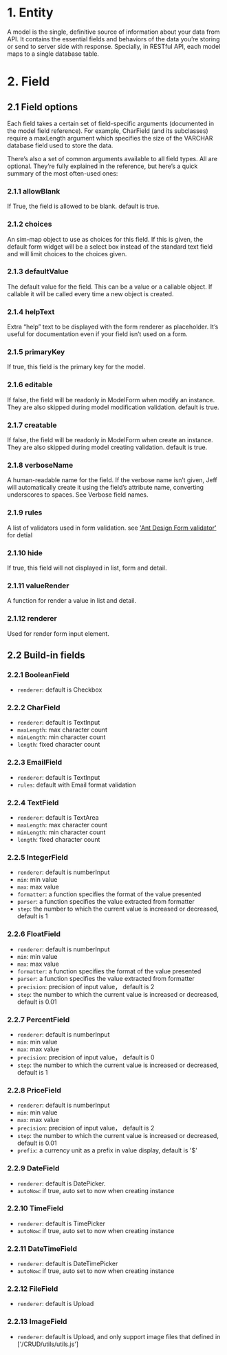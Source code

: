 # 1. Entity
A model is the single, definitive source of information about your data from API. It contains the essential fields and behaviors of the data you’re storing or send to server side with response. Specially, in RESTful API, each model maps to a single database table.

# 2. Field
## 2.1 Field options
Each field takes a certain set of field-specific arguments (documented in the model field reference). For example, CharField (and its subclasses) require a maxLength argument which specifies the size of the VARCHAR database field used to store the data.

There’s also a set of common arguments available to all field types. All are optional. They’re fully explained in the reference, but here’s a quick summary of the most often-used ones:

### 2.1.1 allowBlank
If True, the field is allowed to be blank. default is true.

### 2.1.2 choices
An sim-map object to use as choices for this field. If this is given, the default form widget will be a select box instead of the standard text field and will limit choices to the choices given.

### 2.1.3 defaultValue
The default value for the field. This can be a value or a callable object. If callable it will be called every time a new object is created.

### 2.1.4 helpText
Extra “help” text to be displayed with the form renderer as placeholder. It’s useful for documentation even if your field isn’t used on a form.

### 2.1.5 primaryKey
If true, this field is the primary key for the model.

### 2.1.6 editable
If false, the field will be readonly in ModelForm when modify an instance. They are also skipped during model modification validation. default is true.

### 2.1.7 creatable
If false, the field will be readonly in ModelForm when create an instance. They are also skipped during model creating validation. default is true.

### 2.1.8 verboseName
A human-readable name for the field. If the verbose name isn’t given, Jeff will automatically create it using the field’s attribute name, converting underscores to spaces. See Verbose field names.

### 2.1.9 rules
A list of validators used in form validation. see ['Ant Design Form validator'](http://ant.design/components/form-cn/#校验规则) for detial

### 2.1.10 hide
If true, this field will not displayed in list, form and detail.

### 2.1.11 valueRender
A function for render a value in list and detail.

### 2.1.12 renderer
Used for render form input element.

## 2.2 Build-in fields
### 2.2.1 BooleanField
- `renderer`: default is Checkbox

### 2.2.2 CharField
- `renderer`: default is TextInput
- `maxLength`: max character count
- `minLength`: min character count
- `length`: fixed character count

### 2.2.3 EmailField
- `renderer`: default is TextInput
- `rules`: default with Email format validation

### 2.2.4 TextField
- `renderer`: default is TextArea
- `maxLength`: max character count
- `minLength`: min character count
- `length`: fixed character count

### 2.2.5 IntegerField
- `renderer`: default is numberInput
- `min`: min value
- `max`: max value
- `formatter`: a function specifies the format of the value presented
- `parser`: a function specifies the value extracted from formatter
- `step`: the number to which the current value is increased or decreased, default is 1

### 2.2.6 FloatField
- `renderer`: default is numberInput
- `min`: min value
- `max`: max value
- `formatter`: a function specifies the format of the value presented
- `parser`: a function specifies the value extracted from formatter
- `precision`: precision of input value， default is 2
- `step`: the number to which the current value is increased or decreased, default is 0.01

### 2.2.7 PercentField
- `renderer`: default is numberInput
- `min`: min value
- `max`: max value
- `precision`: precision of input value， default is 0
- `step`: the number to which the current value is increased or decreased, default is 1

### 2.2.8 PriceField
- `renderer`: default is numberInput
- `min`: min value
- `max`: max value
- `precision`: precision of input value， default is 2
- `step`: the number to which the current value is increased or decreased, default is 0.01
- `prefix`: a currency unit as a prefix in value display, default is '$'


### 2.2.9 DateField
- `renderer`: default is DatePicker.
- `autoNow`: if true, auto set to now when creating instance

### 2.2.10 TimeField
- `renderer`: default is TimePicker
- `autoNow`: if true, auto set to now when creating instance

### 2.2.11 DateTimeField
- `renderer`: default is DateTimePicker
- `autoNow`: if true, auto set to now when creating instance

### 2.2.12 FileField
- `renderer`: default is Upload

### 2.2.13 ImageField
- `renderer`: default is Upload, and only support image files that defined in ['/CRUD/utils/utils.js'] 
